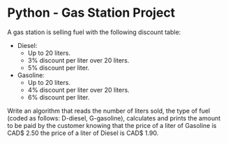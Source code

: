 # Python - Gas Station Project
A gas station is selling fuel with the following discount table: 
- Diesel: 
  - Up to 20 liters.
  - 3% discount per liter over 20 liters.
  - 5% discount per liter.
- Gasoline: 
  - Up to 20 liters.
  - 4% discount per liter over 20 liters.
  - 6% discount per liter.

Write an algorithm that reads the number of liters sold, the type of fuel (coded as follows: D-diesel, G-gasoline),
calculates and prints the amount to be paid by the customer knowing that the price of a
liter of Gasoline is CAD$ 2.50 the price of a liter of Diesel is CAD$ 1.90.
